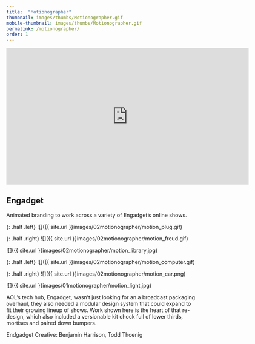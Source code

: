 ```yaml
---
title:  "Motionographer"
thumbnail: images/thumbs/Motionographer.gif
mobile-thumbnail: images/thumbs/Motionographer.gif
permalink: /motionographer/
order: 1
---
```


<div class='embed-container'>
    <iframe src="https://player.vimeo.com/video/171939446" width="640" height="360" frameborder="0" webkitallowfullscreen mozallowfullscreen allowfullscreen></iframe>
</div>

## Engadget
Animated branding to work across a variety of Engadget’s online shows.

{: .half .left}
![]({{ site.url }}images/02motionographer/motion_plug.gif)

{: .half .right}
![]({{ site.url }}images/02motionographer/motion_freud.gif)

![]({{ site.url }}images/02motionographer/motion_library.jpg)

{: .half .left}
![]({{ site.url }}images/02motionographer/motion_computer.gif)

{: .half .right}
![]({{ site.url }}images/02motionographer/motion_car.png)

![]({{ site.url }}images/01motionographer/motion_light.jpg)


AOL’s tech hub, Engadget, wasn’t just looking for an a broadcast packaging overhaul, they also needed a modular design system that could expand to fit their growing lineup of shows. Work shown here is the heart of that re-design, which also included a versionable kit chock full of lower thirds, mortises and paired down bumpers.

Endgadget Creative: Benjamin Harrison, Todd Thoenig

